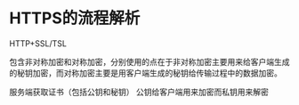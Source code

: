 # HTTPS的流程解析

HTTP+SSL/TSL

包含非对称加密和对称加密，分别使用的点在于非对称加密主要用来给客户端生成的秘钥加密，而对称加密主要是用客户端生成的秘钥给传输过程中的数据加密。

服务端获取证书（包括公钥和秘钥） 公钥给客户端用来加密而私钥用来解密